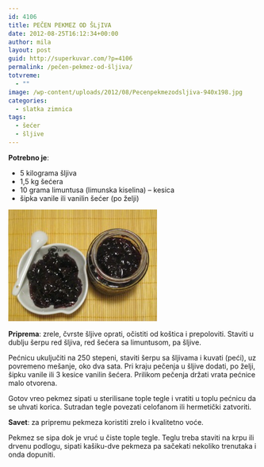 ```yaml
---
id: 4106
title: PEČEN PEKMEZ OD ŠLjIVA
date: 2012-08-25T16:12:34+00:00
author: mila
layout: post
guid: http://superkuvar.com/?p=4106
permalink: /pečen-pekmez-od-šljiva/
totvreme:
  - ""
image: /wp-content/uploads/2012/08/Pecenpekmezodsljiva-940x198.jpg
categories:
  - slatka zimnica
tags:
  - šećer
  - šljive
---
```

**Potrebno je**:

  * 5 kilograma šljiva
  * 1,5 kg šećera
  * 10 grama limuntusa (limunska kiselina) – kesica
  * šipka vanile ili vanilin šećer (po želji)

<img class="alignnone size-medium wp-image-4107" title="Pecenpekmezodsljiva" src="/wp-content/uploads/2012/08/Pecenpekmezodsljiva-300x225.jpg" alt="" width="300" height="225" /> 

**Priprema**: zrele, čvrste šljive oprati, očistiti od koštica i prepoloviti. Staviti u dublju šerpu red šljiva, red šećera sa limuntusom, pa šljive.

Pećnicu ukuljučiti na 250 stepeni, staviti šerpu sa šljivama i kuvati (peći), uz povremeno mešanje, oko dva sata. Pri kraju pečenja u šljive dodati, po želji, šipku vanile ili 3 kesice vanilin šećera. Prilikom pečenja držati vrata pećnice malo otvorena.

Gotov vreo pekmez sipati u sterilisane tople tegle i vratiti u toplu pećnicu da se uhvati korica. Sutradan tegle povezati celofanom ili hermetički zatvoriti.

**Savet**: za pripremu pekmeza koristiti zrelo i kvalitetno voće.

Pekmez se sipa dok je vruć u čiste tople tegle. Teglu treba staviti na krpu ili drvenu podlogu, sipati kašiku-dve pekmeza pa sačekati nekoliko trenutaka i onda dopuniti.